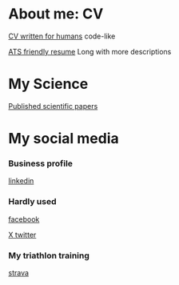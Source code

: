 # About me: **CV**

[CV written for humans](Konrad_Leszczynski_CV.pdf) code-like

[ATS friendly resume](Konrad_Leszczynski_Resume.pdf) Long with more descriptions


# My Science

[Published scientific papers](Scientific_papers.pdf)



# My social media

### Business profile

[linkedin](https://www.linkedin.com/in/konrad-leszczynski-a856002/)

### Hardly used

[facebook](https://www.facebook.com/konrad.leszczynski.967/)

[X twitter](https://twitter.com/konrri)


### My triathlon training

[strava](https://www.strava.com/athletes/18390353)


